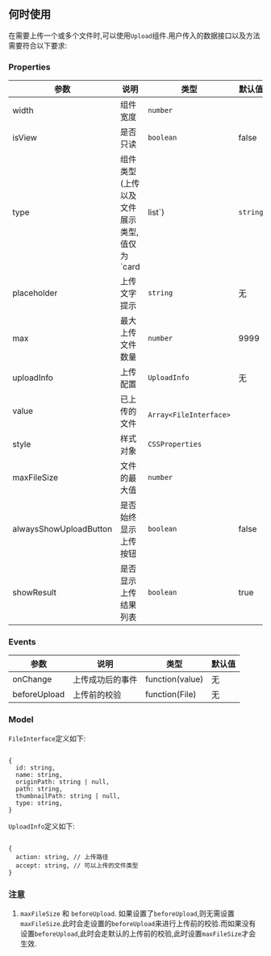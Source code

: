 ## 何时使用

在需要上传一个或多个文件时,可以使用`Upload`组件.用户传入的数据接口以及方法需要符合以下要求:

### Properties

| 参数         | 说明                             | 类型               | 默认值 |
| ------------ | -------------------------------- | ------------------ | ------ |
| width   | 组件宽度 | `number`           |        | 300
| isView        | 是否只读                  | `boolean`      |   false     |
| type        | 组件类型(上传以及文件展示类型,值仅为`card|list`)                        | `string`    |    `card`    |
| placeholder    | 上传文字提示                           | `string`    |  无      |
| max  | 最大上传文件数量                     | `number` |     9999   |
| uploadInfo   | 上传配置                   | `UploadInfo` |  无      |
| value         |  已上传的文件      | ` Array<FileInterface>` |        |
| style   | 样式对象                 | `CSSProperties`    |        |
| maxFileSize   |  文件的最大值                | `number`    |        |
| alwaysShowUploadButton   |  是否始终显示上传按钮                | `boolean`    |   false     |
| showResult   |  是否显示上传结果列表                | `boolean`    |    true    |


### Events

| 参数              | 说明                       | 类型                        | 默认值 |
| ----------------- | -------------------------- | --------------------------- | ------ |
| onChange          | 上传成功后的事件 | function(value)     | 无     |
| beforeUpload   | 上传前的校验                 | function(File)   |     无   |

### Model

`FileInterface`定义如下:

```

{
  id: string,
  name: string,
  originPath: string | null,
  path: string,
  thumbnailPath: string | null,
  type: string,
}

```

`UploadInfo`定义如下:

```

{
  action: string, // 上传路径
  accept: string, // 可以上传的文件类型
}

```

### 注意

1. `maxFileSize` 和 `beforeUpload`. 如果设置了`beforeUpload`,则无需设置`maxFileSize`.此时会走设置的`beforeUpload`来进行上传前的校验.而如果没有设置`beforeUpload`,此时会走默认的上传前的校验,此时设置`maxFileSize`才会生效.
